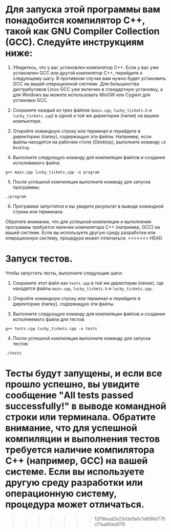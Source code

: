 # Для запуска этой программы вам понадобится компилятор C++, такой как GNU Compiler Collection (GCC). Следуйте инструкциям ниже:

1. Убедитесь, что у вас установлен компилятор C++. Если у вас уже установлен GCC или другой компилятор C++, перейдите к следующему шагу. В противном случае вам нужно будет установить GCC на вашей операционной системе. Для большинства дистрибутивов Linux GCC уже включен в стандартную установку, а для Windows вы можете использовать MinGW или Cygwin для установки GCC.

2. Сохраните каждый из трех файлов (`main.cpp`, `lucky_tickets.h` и `lucky_tickets.cpp`) в одной и той же директории (папке) на вашем компьютере.

3. Откройте командную строку или терминал и перейдите в директорию (папку), содержащую эти файлы. Например, если файлы находятся на рабочем столе (Desktop), выполните команду `cd Desktop`.

4. Выполните следующую команду для компиляции файлов и создания исполняемого файла:
```
g++ main.cpp lucky_tickets.cpp -o program
```
5. После успешной компиляции выполните команду для запуска программы:
```
./program
```
6. Программа запустится и вы увидите результат в выводе командной строки или терминала.

Обратите внимание, что для успешной компиляции и выполнения программы требуется наличие компилятора C++ (например, GCC) на вашей системе. Если вы используете другую среду разработки или операционную систему, процедура может отличаться.
<<<<<<< HEAD



# Запуск тестов. 
Чтобы запустить тесты, выполните следующие шаги:

1. Сохраните этот файл как `tests.cpp` в той же директории (папке), где находятся файлы `main.cpp`, `lucky_tickets.h` и `lucky_tickets.cpp`.

2. Откройте командную строку или терминал и перейдите в директорию (папку), содержащую эти файлы.

3. Выполните следующую команду для компиляции файлов и создания исполняемого файла для тестов:
```
g++ tests.cpp lucky_tickets.cpp -o tests
```
4. После успешной компиляции выполните команду для запуска тестов:
```
./tests
```

Тесты будут запущены, и если все прошло успешно, вы увидите сообщение "All tests passed successfully!" в выводе командной строки или терминала.
Обратите внимание, что для успешной компиляции и выполнения тестов требуется наличие компилятора C++ (например, GCC) на вашей системе. Если вы используете другую среду разработки или операционную систему, процедура может отличаться.
=======
>>>>>>> 12f16ead2e23d3d1a0c1d696d775cf7aa80ed079
